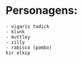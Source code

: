 # Personagens:

    - vigaris tadick
    - klunk
    - muttley
    - zilly
    - rabisco (pombo)
    kir elkip